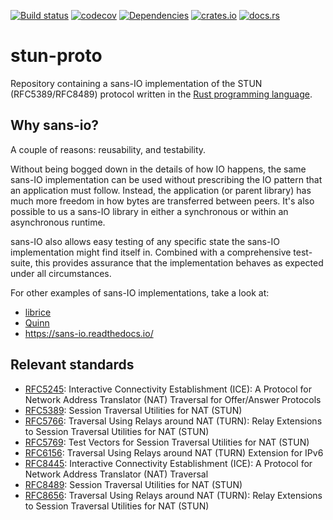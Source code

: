 [![Build status](https://github.com/ystreet/stun-proto/actions/workflows/rust.yml/badge.svg?branch=main)](https://github.com/ystreet/stun-proto/actions)
[![codecov](https://codecov.io/gh/ystreet/stun-proto/branch/main/graph/badge.svg)](https://codecov.io/gh/ystreet/stun-proto)
[![Dependencies](https://deps.rs/repo/github/ystreet/stun-proto/status.svg)](https://deps.rs/repo/github/ystreet/stun-proto)
[![crates.io](https://img.shields.io/crates/v/stun-proto.svg)](https://crates.io/crates/stun-proto)
[![docs.rs](https://docs.rs/stun-proto/badge.svg)](https://docs.rs/stun-proto)

# stun-proto

Repository containing a sans-IO implementation of the STUN (RFC5389/RFC8489) protocol written in
the [Rust programming language](https://www.rust-lang.org/).

## Why sans-io?

A couple of reasons: reusability, and testability.

Without being bogged down in the details of how IO happens, the same sans-IO
implementation can be used without prescribing the IO pattern that an application
must follow. Instead, the application (or parent library) has much more freedom
in how bytes are transferred between peers. It's also possible to us a sans-IO
library in either a synchronous or within an asynchronous runtime.

sans-IO also allows easy testing of any specific state the sans-IO
implementation might find itself in. Combined with a comprehensive test-suite,
this provides assurance that the implementation behaves as expected under all
circumstances.

For other examples of sans-IO implementations, take a look at:
- [librice](https://github.com/ystreet/librice)
- [Quinn](https://github.com/quinn-rs/quinn/)
- https://sans-io.readthedocs.io/

## Relevant standards

 - [RFC5245](https://tools.ietf.org/html/rfc5245):
   Interactive Connectivity Establishment (ICE): A Protocol for Network Address
   Translator (NAT) Traversal for Offer/Answer Protocols
 - [RFC5389](https://tools.ietf.org/html/rfc5389):
   Session Traversal Utilities for NAT (STUN)
 - [RFC5766](https://tools.ietf.org/html/rfc5766):
   Traversal Using Relays around NAT (TURN): Relay Extensions to Session
   Traversal Utilities for NAT (STUN)
 - [RFC5769](https://tools.ietf.org/html/rfc5769):
   Test Vectors for Session Traversal Utilities for NAT (STUN)
 - [RFC6156](https://tools.ietf.org/html/rfc6156):
   Traversal Using Relays around NAT (TURN) Extension for IPv6
 - [RFC8445](https://tools.ietf.org/html/rfc8445):
   Interactive Connectivity Establishment (ICE): A Protocol for Network Address
   Translator (NAT) Traversal
 - [RFC8489](https://tools.ietf.org/html/rfc8489):
   Session Traversal Utilities for NAT (STUN)
 - [RFC8656](https://tools.ietf.org/html/rfc8656):
   Traversal Using Relays around NAT (TURN): Relay Extensions to Session
   Traversal Utilities for NAT (STUN)

